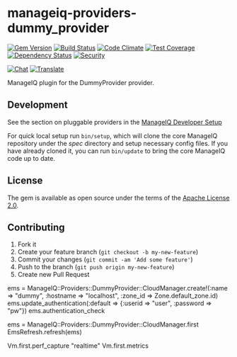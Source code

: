 # manageiq-providers-dummy_provider

[![Gem Version](https://badge.fury.io/rb/manageiq-providers-dummy_provider.svg)](http://badge.fury.io/rb/manageiq-providers-dummy_provider)
[![Build Status](https://travis-ci.com/ManageIQ/manageiq-providers-dummy_provider.svg)](https://travis-ci.com/ManageIQ/manageiq-providers-dummy_provider)
[![Code Climate](https://codeclimate.com/github/ManageIQ/manageiq-providers-dummy_provider.svg)](https://codeclimate.com/github/ManageIQ/manageiq-providers-dummy_provider)
[![Test Coverage](https://codeclimate.com/github/ManageIQ/manageiq-providers-dummy_provider/badges/coverage.svg)](https://codeclimate.com/github/ManageIQ/manageiq-providers-dummy_provider/coverage)
[![Dependency Status](https://gemnasium.com/ManageIQ/manageiq-providers-dummy_provider.svg)](https://gemnasium.com/ManageIQ/manageiq-providers-dummy_provider)
[![Security](https://hakiri.io/github/ManageIQ/manageiq-providers-dummy_provider/master.svg)](https://hakiri.io/github/ManageIQ/manageiq-providers-dummy_provider/master)

[![Chat](https://badges.gitter.im/Join%20Chat.svg)](https://gitter.im/ManageIQ/manageiq-providers-dummy_provider?utm_source=badge&utm_medium=badge&utm_campaign=pr-badge&utm_content=badge)
[![Translate](https://img.shields.io/badge/translate-zanata-blue.svg)](https://translate.zanata.org/zanata/project/view/manageiq-providers-dummy_provider)

ManageIQ plugin for the DummyProvider provider.

## Development

See the section on pluggable providers in the [ManageIQ Developer Setup](http://manageiq.org/docs/guides/developer_setup)

For quick local setup run `bin/setup`, which will clone the core ManageIQ repository under the *spec* directory and setup necessary config files. If you have already cloned it, you can run `bin/update` to bring the core ManageIQ code up to date.

## License

The gem is available as open source under the terms of the [Apache License 2.0](http://www.apache.org/licenses/LICENSE-2.0).

## Contributing

1. Fork it
2. Create your feature branch (`git checkout -b my-new-feature`)
3. Commit your changes (`git commit -am 'Add some feature'`)
4. Push to the branch (`git push origin my-new-feature`)
5. Create new Pull Request

ems = ManageIQ::Providers::DummyProvider::CloudManager.create!(:name => "dummy", :hostname => "localhost", :zone_id => Zone.default_zone.id)
ems.update_authentication(:default => {:userid => "user", :password => "pw"})
ems.authentication_check

ems = ManageIQ::Providers::DummyProvider::CloudManager.first
EmsRefresh.refresh(ems)

Vm.first.perf_capture "realtime"
Vm.first.metrics
